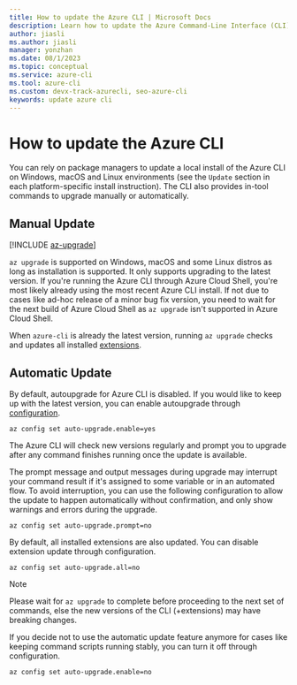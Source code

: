 ```yaml
---
title: How to update the Azure CLI | Microsoft Docs
description: Learn how to update the Azure Command-Line Interface (CLI) by performing a manual update or enabling autoupgrade for the CLI.
author: jiasli
ms.author: jiasli
manager: yonzhan
ms.date: 08/1/2023
ms.topic: conceptual
ms.service: azure-cli
ms.tool: azure-cli 
ms.custom: devx-track-azurecli, seo-azure-cli
keywords: update azure cli
---
```


# How to update the Azure CLI

You can rely on package managers to update a local install of the Azure CLI on Windows, macOS and Linux environments (see the `Update` section in each platform-specific install instruction). The CLI also provides in-tool commands to upgrade manually or automatically.

## Manual Update
[!INCLUDE [az-upgrade](includes/az-upgrade.md)]

`az upgrade` is supported on Windows, macOS and some Linux distros as long as installation is supported. It only supports upgrading to the latest version. If you're running the Azure CLI through Azure Cloud Shell, you're most likely already using the most recent Azure CLI install. If not due to cases like ad-hoc release of a minor bug fix version, you need to wait for the next build of Azure Cloud Shell as `az upgrade` isn't supported in Azure Cloud Shell.

When `azure-cli` is already the latest version, running `az upgrade` checks and updates all installed [extensions](azure-cli-extensions-overview.md).

## Automatic Update

By default, autoupgrade for Azure CLI is disabled. If you would like to keep up with the latest version, you can enable autoupgrade through [configuration](../latest/docs-ref-autogen/config.yml).

```azurecli
az config set auto-upgrade.enable=yes
```

The Azure CLI will check new versions regularly and prompt you to upgrade after any command finishes running once the update is available.

The prompt message and output messages during upgrade may interrupt your command result if it's assigned to some variable or in an automated flow. To avoid interruption, you can use the following configuration to allow the update to happen automatically without confirmation, and only show warnings and errors during the upgrade.

```azurecli
az config set auto-upgrade.prompt=no
```

By default, all installed extensions are also updated. You can disable extension update through configuration.

```azurecli
az config set auto-upgrade.all=no
```

> [!NOTE]
> Please wait for `az upgrade` to complete before proceeding to the next set of commands, else the new versions of the CLI (+extensions) may have breaking changes.

If you decide not to use the automatic update feature anymore for cases like keeping command scripts running stably, you can turn it off through configuration.
```azurecli
az config set auto-upgrade.enable=no
```
